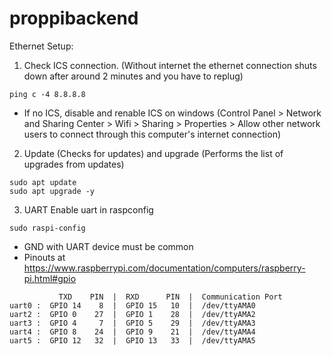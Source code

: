 # proppibackend

Ethernet Setup:
1. Check ICS connection. (Without internet the ethernet connection shuts down after around 2 minutes and you have to replug)
```
ping c -4 8.8.8.8
```
- If no ICS, disable and renable ICS on windows (Control Panel > Network and Sharing Center > Wifi > Sharing > Properties > Allow other network users to connect through this computer's internet connection)

2. Update (Checks for updates) and upgrade (Performs the list of upgrades from updates)
```
sudo apt update
sudo apt upgrade -y
```

3. UART
Enable uart in raspconfig
```
sudo raspi-config
```
- GND with UART device must be common
- Pinouts at https://www.raspberrypi.com/documentation/computers/raspberry-pi.html#gpio
```
           TXD    PIN  |  RXD      PIN  |  Communication Port
uart0 :  GPIO 14    8  |  GPIO 15   10  |  /dev/ttyAMA0
uart2 :  GPIO 0    27  |  GPIO 1    28  |  /dev/ttyAMA2
uart3 :  GPIO 4     7  |  GPIO 5    29  |  /dev/ttyAMA3
uart4 :  GPIO 8    24  |  GPIO 9    21  |  /dev/ttyAMA4
uart5 :  GPIO 12   32  |  GPIO 13   33  |  /dev/ttyAMA5
```